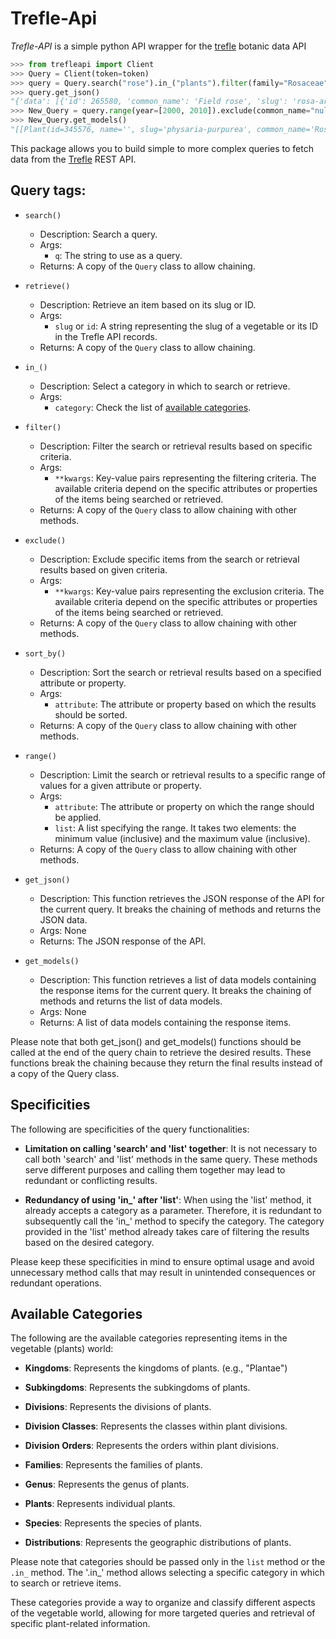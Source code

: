 # Trefle-Api

*Trefle-API* is a simple python API wrapper for the [trefle](https://trefle.io./) botanic data API

```python
>>> from trefleapi import Client
>>> Query = Client(token=token)
>>> query = Query.search("rose").in_("plants").filter(family="Rosaceae").sort_by(slug="asc")
>>> query.get_json()
"{'data': [{'id': 265580, 'common_name': 'Field rose', 'slug': 'rosa-arvensis', 'scientific_name': 'Rosa arvensis'..."
>>> New_Query = query.range(year=[2000, 2010]).exclude(common_name="null")
>>> New_Query.get_models()
"[[Plant(id=345576, name='', slug='physaria-purpurea', common_name='Rose bladderpod', scientific_name='Physaria purpurea', year=2002,..."
```

This package allows you to build simple to more complex queries to fetch data from the [Trefle](https://trefle.io/) REST API.

## Query tags:

- `search()`
  - Description: Search a query.
  - Args:
    - `q`: The string to use as a query.
  - Returns: A copy of the `Query` class to allow chaining.

- `retrieve()`
  - Description: Retrieve an item based on its slug or ID.
  - Args:
    - `slug` or `id`: A string representing the slug of a vegetable or its ID in the Trefle API records.
  - Returns: A copy of the `Query` class to allow chaining.

- `in_()`
  - Description: Select a category in which to search or retrieve.
  - Args:
    - `category`: Check the list of [available categories](#Available-Categories).

- `filter()`
  - Description: Filter the search or retrieval results based on specific criteria.
  - Args:
    - `**kwargs`: Key-value pairs representing the filtering criteria. The available criteria depend on the specific attributes or properties of the items being searched or retrieved.
  - Returns: A copy of the `Query` class to allow chaining with other methods.

- `exclude()`
  - Description: Exclude specific items from the search or retrieval results based on given criteria.
  - Args:
    - `**kwargs`: Key-value pairs representing the exclusion criteria. The available criteria depend on the specific attributes or properties of the items being searched or retrieved.
  - Returns: A copy of the `Query` class to allow chaining with other methods.

- `sort_by()`
  - Description: Sort the search or retrieval results based on a specified attribute or property.
  - Args:
    - `attribute`: The attribute or property based on which the results should be sorted.
  - Returns: A copy of the `Query` class to allow chaining with other methods.

- `range()`
  - Description: Limit the search or retrieval results to a specific range of values for a given attribute or property.
  - Args:
    - `attribute`: The attribute or property on which the range should be applied.
    - `list`: A list specifying the range. It takes two elements: the minimum value (inclusive) and the maximum value (inclusive).
  - Returns: A copy of the `Query` class to allow chaining with other methods.

- `get_json()`
  - Description: This function retrieves the JSON response of the API for the current query. It breaks the chaining of methods and returns the JSON data.
  - Args: None
  - Returns: The JSON response of the API.

- `get_models()`
  - Description: This function retrieves a list of data models containing the response items for the current query. It breaks the chaining of methods and returns the list of data models.
  - Args: None
  - Returns: A list of data models containing the response items.

Please note that both get_json() and get_models() functions should be called at the end of the query chain to retrieve the desired results. These functions break the chaining because they return the final results instead of a copy of the Query class.

## Specificities

The following are specificities of the query functionalities:

- **Limitation on calling 'search' and 'list' together**: It is not necessary to call both 'search' and 'list' methods in the same query. These methods serve different purposes and calling them together may lead to redundant or conflicting results.

- **Redundancy of using 'in_' after 'list'**: When using the 'list' method, it already accepts a category as a parameter. Therefore, it is redundant to subsequently call the 'in_' method to specify the category. The category provided in the 'list' method already takes care of filtering the results based on the desired category.

Please keep these specificities in mind to ensure optimal usage and avoid unnecessary method calls that may result in unintended consequences or redundant operations.

## Available Categories

The following are the available categories representing items in the vegetable (plants) world:

- **Kingdoms**: Represents the kingdoms of plants. (e.g., "Plantae")

- **Subkingdoms**: Represents the subkingdoms of plants.

- **Divisions**: Represents the divisions of plants.

- **Division Classes**: Represents the classes within plant divisions.

- **Division Orders**: Represents the orders within plant divisions.

- **Families**: Represents the families of plants.

- **Genus**: Represents the genus of plants.

- **Plants**: Represents individual plants.

- **Species**: Represents the species of plants.

- **Distributions**: Represents the geographic distributions of plants.

Please note that categories should be passed only in the `list` method or the `.in_` method. The '.in_' method allows selecting a specific category in which to search or retrieve items.

These categories provide a way to organize and classify different aspects of the vegetable world, allowing for more targeted queries and retrieval of specific plant-related information.
